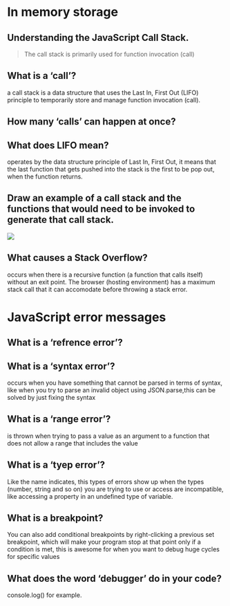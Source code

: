 # In memory storage

## Understanding the JavaScript Call Stack.

> The call stack is primarily
> used for function invocation (call)

## What is a ‘call’?

 a call stack is a data structure that uses the Last In, First Out (LIFO) principle to temporarily store and manage function invocation (call).

## How many ‘calls’ can happen at once?


## What does LIFO mean?

operates by the data structure principle of Last In, First Out, it means that the last function that gets pushed into the stack is the first to be pop out, when the function returns.

## Draw an example of a call stack and the functions that would need to be invoked to generate that call stack.

![]([https://miro.medium.com/max/437/1*rLV0q6if8Drx1PbrncybXw.png])

## What causes a Stack Overflow?

occurs when there is a recursive function (a function that calls itself) without an exit point. The browser (hosting environment) has a maximum stack call that it can accomodate before throwing a stack error.

# JavaScript error messages

## What is a ‘refrence error’?

## What is a ‘syntax error’?

occurs when you have something that cannot be parsed in terms of syntax, like when you try to parse an invalid object using JSON.parse,this can be solved by just fixing the syntax

## What is a ‘range error’?

is thrown when trying to pass a value as an argument to a function that does not allow a range that includes the value

## What is a ‘tyep error’?

Like the name indicates, this types of errors show up when the types (number, string and so on) you are trying to use or access are incompatible, like accessing a property in an undefined type of variable.

## What is a breakpoint?

You can also add conditional breakpoints by right-clicking a previous set breakpoint, which will make your program stop at that point only if a condition is met, this is awesome for when you want to debug huge cycles for specific values

## What does the word ‘debugger’ do in your code?

console.log() for example.